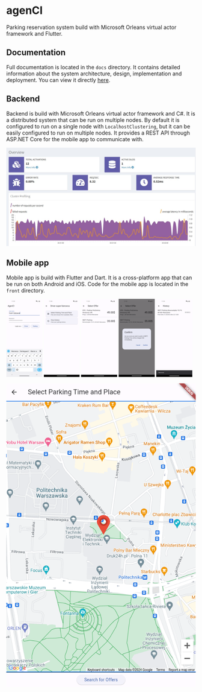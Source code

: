 # agenCI

Parking reservation system build with Microsoft Orleans virtual actor framework and Flutter.

## Documentation

Full documentation is located in the `docs` directory. It contains detailed information about the system architecture, design, implementation and deployment. You can view it directly [here](docs/agenCI.pdf).

## Backend

Backend is build with Microsoft Orleans virtual actor framework and C#. It is a distributed system that can be run on multiple nodes.
By default it is configured to run on a single node with `LocalhostClustering`, but it can be easily configured to run on multiple nodes. It provides a REST API through ASP.NET Core for the mobile app to communicate with.

![Backend dashboard](docs/images/dashboard.jpg)

## Mobile app

Mobile app is build with Flutter and Dart. It is a cross-platform app that can be run on both Android and iOS.
Code for the mobile app is located in the `front` directory.

<p float="left">
    <img src="docs/images/login_screen.png" width="19%" />
    <img src="docs/images/drivers_menu.png" width="19%" /> 
    <img src="docs/images/offer_list.png" width="19%" />
    <img src="docs/images/confirm_screen.png" width="19%" />
    <img src="docs/images/history.png" width="19%" />
</p>

![Map](docs/images/map.png)

